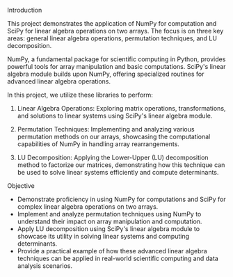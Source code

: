 Introduction

This project demonstrates the application of NumPy for computation and SciPy for linear algebra operations on two arrays. The focus is on three key areas: general linear algebra operations, permutation techniques, and LU decomposition.

NumPy, a fundamental package for scientific computing in Python, provides powerful tools for array manipulation and basic computations. SciPy's linear algebra module builds upon NumPy, offering specialized routines for advanced linear algebra operations.

In this project, we utilize these libraries to perform:

1. Linear Algebra Operations: Exploring matrix operations, transformations, and solutions to linear systems using SciPy's linear algebra module.

2. Permutation Techniques: Implementing and analyzing various permutation methods on our arrays, showcasing the computational capabilities of NumPy in handling array rearrangements.

3. LU Decomposition: Applying the Lower-Upper (LU) decomposition method to factorize our matrices, demonstrating how this technique can be used to solve linear systems efficiently and compute determinants.

Objective

- Demonstrate proficiency in using NumPy for computations and SciPy for complex linear algebra operations on two arrays.
- Implement and analyze permutation techniques using NumPy to understand their impact on array manipulation and computation.
- Apply LU decomposition using SciPy's linear algebra module to showcase its utility in solving linear systems and computing determinants.
- Provide a practical example of how these advanced linear algebra techniques can be applied in real-world scientific computing and data analysis scenarios.
